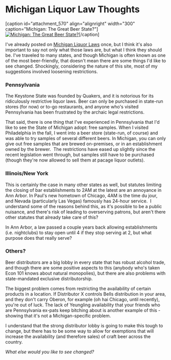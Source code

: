 Michigan Liquor Law Thoughts
============================

\[caption id="attachment\_570" align="alignright" width="300" caption="Michigan: The Great Beer State?"\][![Michigan: The Great Beer State?](http://www.yeastboundanddown.com/wp-content/uploads/2010/11/IMG_1378-300x200.jpg "The Great Beer State")](http://www.yeastboundanddown.com/wp-content/uploads/2010/11/IMG_1378.jpg)\[/caption\]

I've already posted on [Michigan Liquor Laws](http://www.yeastboundanddown.com/2010/11/michigan-liquor-laws-a-changin/) once, but I think it's also important to say not only what those laws are, but what I think they should be. I've traveled to many states, and though Michigan is often known as one of the most beer-friendly, that doesn't mean there are some things I'd like to see changed. Shockingly, considering the nature of this site, most of my suggestions involved loosening restrictions.

### Pennsylvania

The Keystone State was founded by Quakers, and it is notorious for its ridiculously restrictive liquor laws. Beer can only be purchased in state-run stores (for now) or to-go restaurants, and anyone who's visited Pennsylvania has been frustrated by the archaic legal restrictions.

That said, there is one thing that I've experienced in Pennsylvania that I'd like to see the State of Michigan adopt: free samples. When I visited Philadelphia in the fall, I went into a beer store (state-run, of course) and was able to try samples of several different beers. In Michigan, you can only give out free samples that are brewed on-premises, or in an establishment owned by the brewer.  The restrictions have eased up slightly since the recent legislation went through, but samples still have to be purchased (though they're now allowed to sell them at pacage liquor outlets).

### Illinois/New York

This is certainly the case in many other states as well, but statutes limiting the closing of bar establishments to 2AM at the latest are an annoyance in Ann Arbor. In Paul's new hometown of Chicago, 4AM is the time du jour, and Nevada (particularly Las Vegas) famously has 24-hour service.  I understand some of the reasons behind this, as it's possible to be a public nuisance, and there's risk of leading to overserving patrons, but aren't there other statutes that already take care of this?

In Ann Arbor, a law passed a couple years back allowing establishments (i.e. nightclubs) to stay open until 4 if they stop serving at 2, but what purpose does that really serve?

### Others?

Beer distributors are a big lobby in every state that has robust alcohol trade, and though there are some positive aspects to this (anybody who's taken Econ 101 knows about natural monopolies), but there are also problems with state-mandated exclusive distributorship.

The biggest problem comes from restricting the availability of certain products in a location. If Distributor X controls Bells distribution in your area, and they don't carry Oberon, for example (oh hai Chicago, until recently), you're out of luck. The lack of Yeungling availability that your friends who are Pennsylvania ex-pats keep bitching about is another example of this - showing that it's not a Michigan-specific problem.

I understand that the strong distributor lobby is going to make this tough to change, but there has to be some way to allow for exemptions that will increase the availability (and therefore sales) of craft beer across the country.

_What else would you like to see changed?_